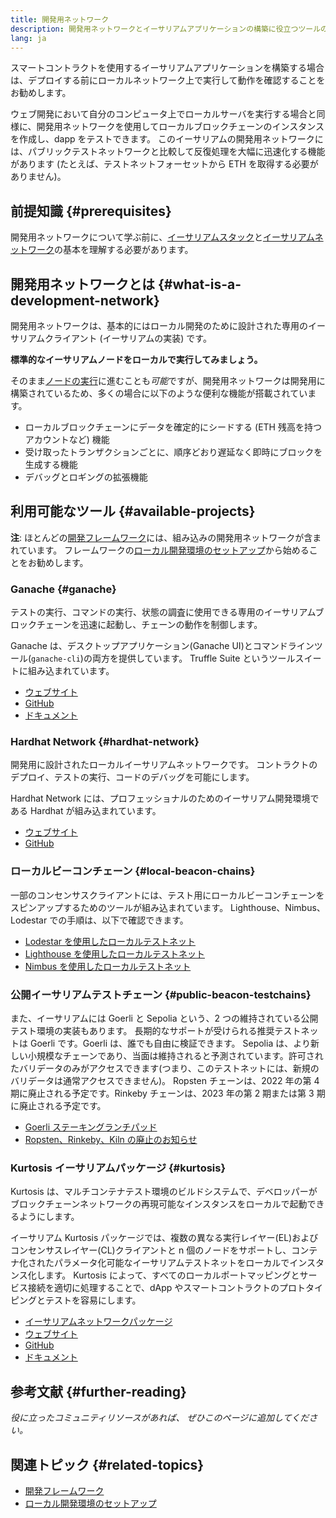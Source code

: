 ```yaml
---
title: 開発用ネットワーク
description: 開発用ネットワークとイーサリアムアプリケーションの構築に役立つツールの概要。
lang: ja
---
```


スマートコントラクトを使用するイーサリアムアプリケーションを構築する場合は、デプロイする前にローカルネットワーク上で実行して動作を確認することをお勧めします。

ウェブ開発において自分のコンピュータ上でローカルサーバを実行する場合と同様に、開発用ネットワークを使用してローカルブロックチェーンのインスタンスを作成し、dapp をテストできます。 このイーサリアムの開発用ネットワークには、パブリックテストネットワークと比較して反復処理を大幅に迅速化する機能があります (たとえば、テストネットフォーセットから ETH を取得する必要がありません)。

## 前提知識 \{#prerequisites}

開発用ネットワークについて学ぶ前に、[イーサリアムスタック](/developers/docs/ethereum-stack/)と[イーサリアムネットワーク](/developers/docs/networks/)の基本を理解する必要があります。

## 開発用ネットワークとは \{#what-is-a-development-network}

開発用ネットワークは、基本的にはローカル開発のために設計された専用のイーサリアムクライアント (イーサリアムの実装) です。

**標準的なイーサリアムノードをローカルで実行してみましょう。**

そのまま[ノードの実行](/developers/docs/nodes-and-clients/#running-your-own-node)に進むことも*可能*ですが、開発用ネットワークは開発用に構築されているため、多くの場合に以下のような便利な機能が搭載されています。

- ローカルブロックチェーンにデータを確定的にシードする (ETH 残高を持つアカウントなど) 機能
- 受け取ったトランザクションごとに、順序どおり遅延なく即時にブロックを生成する機能
- デバッグとロギングの拡張機能

## 利用可能なツール \{#available-projects}

**注**: ほとんどの[開発フレームワーク](/developers/docs/frameworks/)には、組み込みの開発用ネットワークが含まれています。 フレームワークの[ローカル開発環境のセットアップ](/developers/local-environment/)から始めることをお勧めします。

### Ganache \{#ganache}

テストの実行、コマンドの実行、状態の調査に使用できる専用のイーサリアムブロックチェーンを迅速に起動し、チェーンの動作を制御します。

Ganache は、デスクトップアプリケーション(Ganache UI)とコマンドラインツール(`ganache-cli`)の両方を提供しています。 Truffle Suite というツールスイートに組み込まれています。

- [ウェブサイト](https://www.trufflesuite.com/ganache)
- [GitHub](https://github.com/trufflesuite/ganache)
- [ドキュメント](https://www.trufflesuite.com/docs/ganache/overview)

### Hardhat Network \{#hardhat-network}

開発用に設計されたローカルイーサリアムネットワークです。 コントラクトのデプロイ、テストの実行、コードのデバッグを可能にします。

Hardhat Network には、プロフェッショナルのためのイーサリアム開発環境である Hardhat が組み込まれています。

- [ウェブサイト](https://hardhat.org/)
- [GitHub](https://github.com/nomiclabs/hardhat)

### ローカルビーコンチェーン \{#local-beacon-chains}

一部のコンセンサスクライアントには、テスト用にローカルビーコンチェーンをスピンアップするためのツールが組み込まれています。 Lighthouse、Nimbus、Lodestar での手順は、以下で確認できます。

- [Lodestar を使用したローカルテストネット](https://chainsafe.github.io/lodestar/usage/local/)
- [Lighthouse を使用したローカルテストネット](https://lighthouse-book.sigmaprime.io/setup.html#local-testnets)
- [Nimbus を使用したローカルテストネット](https://github.com/status-im/nimbus-eth1/blob/master/fluffy/docs/local_testnet.md)

### 公開イーサリアムテストチェーン \{#public-beacon-testchains}

また、イーサリアムには Goerli と Sepolia という、2 つの維持されている公開テスト環境の実装もあります。 長期的なサポートが受けられる推奨テストネットは Goerli です。Goerli は、誰でも自由に検証できます。 Sepolia は、より新しい小規模なチェーンであり、当面は維持されると予測されています。許可されたバリデータのみがアクセスできます(つまり、このテストネットには、新規のバリデータは通常アクセスできません)。 Ropsten チェーンは、2022 年の第 4 期に廃止される予定です。Rinkeby チェーンは、2023 年の第 2 期または第 3 期に廃止される予定です。

- [Goerli ステーキングランチパッド](https://goerli.launchpad.ethereum.org/)
- [Ropsten、Rinkeby、Kiln の廃止のお知らせ](https://blog.ethereum.org/2022/06/21/testnet-deprecation)

### Kurtosis イーサリアムパッケージ \{#kurtosis}

Kurtosis は、マルチコンテナテスト環境のビルドシステムで、デベロッパーがブロックチェーンネットワークの再現可能なインスタンスをローカルで起動できるようにします。

イーサリアム Kurtosis パッケージでは、複数の異なる実行レイヤー(EL)およびコンセンサスレイヤー(CL)クライアントと n 個のノードをサポートし、コンテナ化されたパラメータ化可能なイーサリアムテストネットをローカルでインスタンス化します。 Kurtosis によって、すべてのローカルポートマッピングとサービス接続を適切に処理することで、dApp やスマートコントラクトのプロトタイピングとテストを容易にします。

- [イーサリアムネットワークパッケージ](https://github.com/kurtosis-tech/eth-network-package)
- [ウェブサイト](https://www.kurtosis.com/)
- [GitHub](https://github.com/kurtosis-tech/kurtosis)
- [ドキュメント](https://docs.kurtosis.com/)

## 参考文献 \{#further-reading}

_役に立ったコミュニティリソースがあれば、 ぜひこのページに追加してください。_

## 関連トピック \{#related-topics}

- [開発フレームワーク](/developers/docs/frameworks/)
- [ローカル開発環境のセットアップ](/developers/local-environment/)
